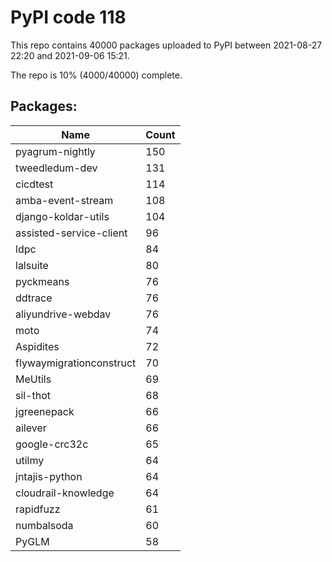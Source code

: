 # PyPI code 118

This repo contains 40000 packages uploaded to PyPI between 
2021-08-27 22:20 and 2021-09-06 15:21.

The repo is 10% (4000/40000) complete.

## Packages:

| Name  | Count |
| ----- | ----- |
| pyagrum-nightly | 150 |
| tweedledum-dev | 131 |
| cicdtest | 114 |
| amba-event-stream | 108 |
| django-koldar-utils | 104 |
| assisted-service-client | 96 |
| ldpc | 84 |
| lalsuite | 80 |
| pyckmeans | 76 |
| ddtrace | 76 |
| aliyundrive-webdav | 76 |
| moto | 74 |
| Aspidites | 72 |
| flywaymigrationconstruct | 70 |
| MeUtils | 69 |
| sil-thot | 68 |
| jgreenepack | 66 |
| ailever | 66 |
| google-crc32c | 65 |
| utilmy | 64 |
| jntajis-python | 64 |
| cloudrail-knowledge | 64 |
| rapidfuzz | 61 |
| numbalsoda | 60 |
| PyGLM | 58 |


